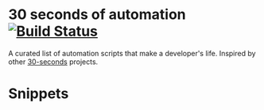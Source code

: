 # 30 seconds of automation [![Build Status](https://travis-ci.com/arjunmahishi/30-seconds-of-automation.svg?branch=master)](https://travis-ci.com/arjunmahishi/30-seconds-of-automation)
A curated list of automation scripts that make a developer's life. Inspired by other [30-seconds](https://github.com/30-seconds) projects.

# Snippets